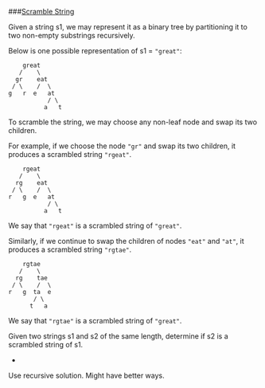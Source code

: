 ###[Scramble String](http://leetcode.com/onlinejudge#question_87)

Given a string s1, we may represent it as a binary tree by partitioning it to two non-empty substrings recursively.

Below is one possible representation of s1 = `"great"`:

        great
       /    \
      gr    eat
     / \    /  \
    g   r  e   at
               / \
              a   t
To scramble the string, we may choose any non-leaf node and swap its two children.

For example, if we choose the node `"gr"` and swap its two children, it produces a scrambled string `"rgeat"`.

        rgeat
       /    \
      rg    eat
     / \    /  \
    r   g  e   at
               / \
              a   t
We say that `"rgeat"` is a scrambled string of `"great"`.

Similarly, if we continue to swap the children of nodes `"eat"` and `"at"`, it produces a scrambled string `"rgtae"`.

        rgtae
       /    \
      rg    tae
     / \    /  \
    r   g  ta  e
           / \
          t   a
We say that `"rgtae"` is a scrambled string of `"great"`.

Given two strings s1 and s2 of the same length, determine if s2 is a scrambled string of s1.

-

Use recursive solution.
Might have better ways.
